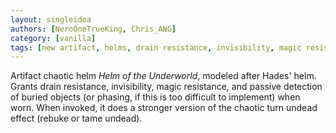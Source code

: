 ```yaml
---
layout: singleidea
authors: [NeroOneTrueKing, Chris_ANG]
category: [vanilla]
tags: [new artifact, helms, drain resistance, invisibility, magic resistance, object detection, phasing, undead]
---
```

Artifact chaotic helm *Helm of the Underworld*, modeled after Hades' helm.
Grants drain resistance, invisibility, magic resistance, and passive detection
of buried objects (or phasing, if this is too difficult to implement) when
worn. When invoked, it does a stronger version of the chaotic turn undead
effect (rebuke or tame undead).
